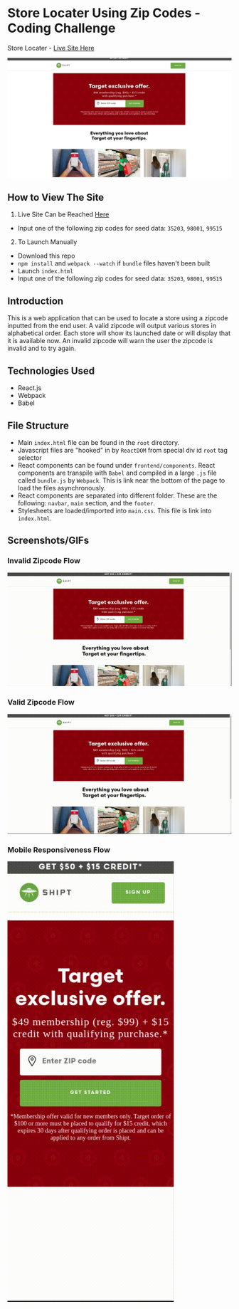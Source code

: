 # Store Locater Using Zip Codes - Coding Challenge

Store Locater - [Live Site Here](https://greenrabite.github.io/store-locator-zip-code/#/)

![Shipt](https://github.com/GreenRabite/store-locator-zip-code/blob/master/images/screenshot.png?raw=true)

## How to View The Site
1. Live Site Can be Reached [Here](https://greenrabite.github.io/store-locator-zip-code/#/)
  * Input one of the following zip codes for seed data: `35203`, `98001`, `99515`
2. To Launch Manually
  * Download this repo
  * `npm install` and `webpack --watch` if `bundle` files haven't been built
  * Launch `index.html`
  * Input one of the following zip codes for seed data: `35203`, `98001`, `99515`

## Introduction
This is a web application that can be used to locate a store using a zipcode inputted from the end user. A valid zipcode will output various stores in alphabetical order. Each store will show its launched date or will display that it is available now. An invalid zipcode will warn the user the zipcode is invalid and to try again.

## Technologies Used
* React.js
* Webpack
* Babel

## File Structure
* Main `index.html` file can be found in the `root` directory.
* Javascript files are "hooked" in by `ReactDOM` from special div id `root` tag selector
* React components can be found under `frontend/components`. React components are transpile with `Babel` and compiled in a large `.js` file called `bundle.js` by `Webpack`. This is link near the bottom of the page to load the files asynchronously.
* React components are separated into different folder. These are the following: `navbar`, `main` section, and the `footer`.
* Stylesheets are loaded/imported into `main.css`. This file is link into `index.html`.

## Screenshots/GIFs

### Invalid Zipcode Flow
![InvalidZipcodeFlow](https://github.com/GreenRabite/store-locator-zip-code/blob/master/images/gifs/invalid-zipcode.gif?raw=true)

### Valid Zipcode Flow
![ValidZipcodeFlow](https://raw.githubusercontent.com/GreenRabite/store-locator-zip-code/master/images/gifs/valid-zipcode.gif)

### Mobile Responsiveness Flow
![Mobile Responsiveness](https://github.com/GreenRabite/store-locator-zip-code/blob/master/images/gifs/mobile-response.gif?raw=true)
